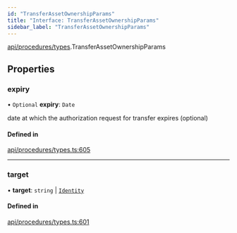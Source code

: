 ```yaml
---
id: "TransferAssetOwnershipParams"
title: "Interface: TransferAssetOwnershipParams"
sidebar_label: "TransferAssetOwnershipParams"
---
```


[api/procedures/types](../../../../../modules/API/Procedures/Types/Types.md).TransferAssetOwnershipParams

## Properties

### expiry

• `Optional` **expiry**: `Date`

date at which the authorization request for transfer expires (optional)

#### Defined in

[api/procedures/types.ts:605](https://github.com/PolymeshAssociation/polymesh-sdk/blob/95e180d28/src/api/procedures/types.ts#L605)

___

### target

• **target**: `string` \| [`Identity`](../../../../../classes/API/Entities/Identity/Identity.md)

#### Defined in

[api/procedures/types.ts:601](https://github.com/PolymeshAssociation/polymesh-sdk/blob/95e180d28/src/api/procedures/types.ts#L601)
